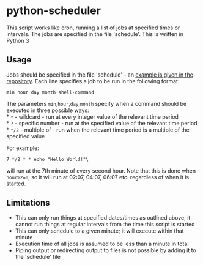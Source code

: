 # python-scheduler
This script works like cron, running a list of jobs at specified times or intervals.
The jobs are specified in the file 'schedule'.
This is written in Python 3

## Usage
Jobs should be specified in the file 'schedule' - an [example is given in the repository](example/schedule).
Each line specifies a job to be run in the following format:  

    min hour day month shell-command  


The parameters `min`,`hour`,`day`,`month` specify when a command should be executed in three possible ways:  
    * `*` - wildcard - run at every integer value of the relevant time period  
    * `7` - specific number - run at the specified value of the relevant time period  
    * `*/2` - multiple of - run when the relevant time period is a multiple of the specified value  

For example:  

    7 */2 * * echo "Hello World!"\

will run at the 7th minute of every second hour. Note that this is done when `hour%2=0`, so it will run at 02:07, 04:07, 06:07 etc. regardless of when it is started.  

## Limitations

* This can only run things at specified dates/times as outlined above; it cannot run things at regular intervals from the time this script is started
* This can only schedule to a given minute; it will execute within that minute
* Execution time of all jobs is assumed to be less than a minute in total
* Piping output or redirecting output to files is not possible by adding it to the 'schedule' file

